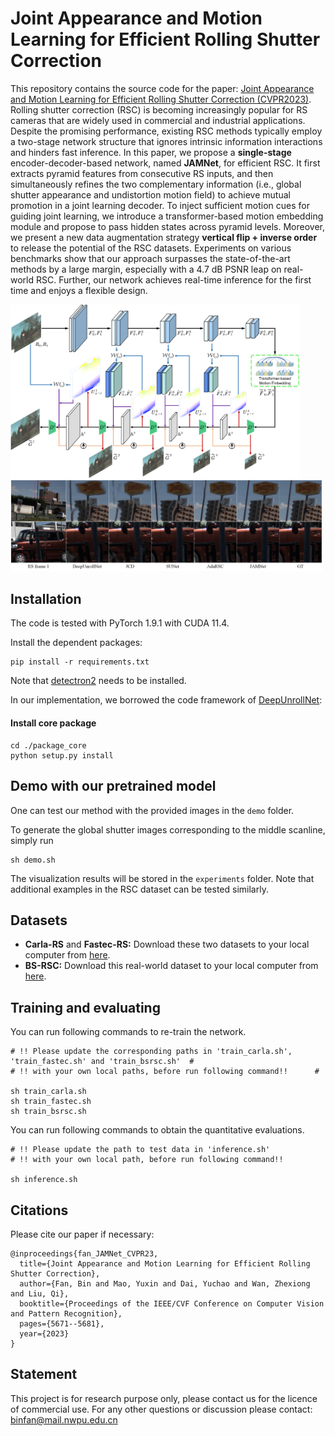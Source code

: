 # Joint Appearance and Motion Learning for Efficient Rolling Shutter Correction

This repository contains the source code for the paper: [Joint Appearance and Motion Learning for Efficient Rolling Shutter Correction (CVPR2023)](https://openaccess.thecvf.com/content/CVPR2023/papers/Fan_Joint_Appearance_and_Motion_Learning_for_Efficient_Rolling_Shutter_Correction_CVPR_2023_paper.pdf).
Rolling shutter correction (RSC) is becoming increasingly popular for RS cameras that are widely used in commercial and industrial applications. Despite the promising performance, existing RSC methods typically employ a two-stage network structure that ignores intrinsic information interactions and hinders fast inference. In this paper, we propose a **single-stage** encoder-decoder-based network, named **JAMNet**, for efficient RSC. It first extracts pyramid features from consecutive RS inputs, and then simultaneously refines the two complementary information (i.e., global shutter appearance and undistortion motion field) to achieve mutual promotion in a joint learning decoder. To inject sufficient motion cues for guiding joint learning, we introduce a transformer-based motion embedding module and propose to pass hidden states across pyramid levels. 
Moreover, we present a new data augmentation strategy **vertical flip + inverse order** to release the potential of the RSC datasets. Experiments on various benchmarks show that our approach surpasses the state-of-the-art methods by a large margin, especially with a 4.7 dB PSNR leap on real-world RSC. Further, our network achieves real-time inference for the first time and enjoys a flexible design. 

<img src="result_demo/network.png" width="92%"/>

<img src="result_demo/compare_sota_bsrsc.png" width="99%"/> 

## Installation
The code is tested with PyTorch 1.9.1 with CUDA 11.4.

Install the dependent packages:
```
pip install -r requirements.txt
```

Note that [detectron2](https://github.com/facebookresearch/detectron2) needs to be installed.

In our implementation, we borrowed the code framework of [DeepUnrollNet](https://github.com/ethliup/DeepUnrollNet):

#### Install core package
```
cd ./package_core
python setup.py install
```

## Demo with our pretrained model
One can test our method with the provided images in the `demo` folder.

To generate the global shutter images corresponding to the middle scanline, simply run
```
sh demo.sh
```
The visualization results will be stored in the `experiments` folder. Note that additional examples in the RSC dataset can be tested similarly.

## Datasets
- **Carla-RS** and **Fastec-RS:** Download these two datasets to your local computer from [here](https://github.com/ethliup/DeepUnrollNet).
- **BS-RSC:** Download this real-world dataset to your local computer from [here](https://github.com/ljzycmd/BSRSC).

## Training and evaluating
You can run following commands to re-train the network.
```
# !! Please update the corresponding paths in 'train_carla.sh', 'train_fastec.sh' and 'train_bsrsc.sh'  #
# !! with your own local paths, before run following command!!      #

sh train_carla.sh
sh train_fastec.sh
sh train_bsrsc.sh
```

You can run following commands to obtain the quantitative evaluations.
```
# !! Please update the path to test data in 'inference.sh'
# !! with your own local path, before run following command!!

sh inference.sh
```

## Citations
Please cite our paper if necessary:
```
@inproceedings{fan_JAMNet_CVPR23,
  title={Joint Appearance and Motion Learning for Efficient Rolling Shutter Correction},
  author={Fan, Bin and Mao, Yuxin and Dai, Yuchao and Wan, Zhexiong and Liu, Qi},
  booktitle={Proceedings of the IEEE/CVF Conference on Computer Vision and Pattern Recognition},
  pages={5671--5681},
  year={2023}
}
```

## Statement
This project is for research purpose only, please contact us for the licence of commercial use. For any other questions or discussion please contact: binfan@mail.nwpu.edu.cn
